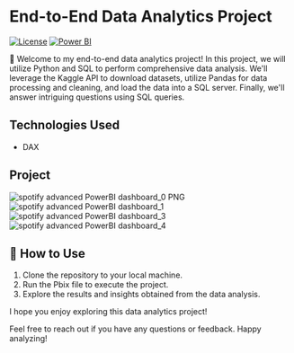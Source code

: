 # End-to-End Data Analytics Project

[![License](https://img.shields.io/badge/license-MIT-green.svg)](https://opensource.org/licenses/MIT)
[![Power BI](https://img.shields.io/badge/Power%20BI-Dashboard-yellow.svg?logo=powerbi&logoColor=white)](https://powerbi.microsoft.com/)


🚀 Welcome to my end-to-end data analytics project! In this project, we will utilize Python and SQL to perform comprehensive data analysis. We'll leverage the Kaggle API to download datasets, utilize Pandas for data processing and cleaning, and load the data into a SQL server. Finally, we'll answer intriguing questions using SQL queries.

## Technologies Used
- DAX


## Project 
![spotify advanced PowerBI dashboard_0 PNG](https://github.com/user-attachments/assets/8cb916f4-ccee-4987-ba07-1e810fa267a8)
![spotify advanced PowerBI dashboard_1](https://github.com/user-attachments/assets/1a14225e-4108-48c2-b5fa-31aafb344055)
![spotify advanced PowerBI dashboard_3](https://github.com/user-attachments/assets/77f07281-4341-4ea6-86af-a83aa24505f7)
![spotify advanced PowerBI dashboard_4](https://github.com/user-attachments/assets/070945c7-5b89-4cb7-a7b4-5f2d97c63ba0)


## 🚀 How to Use
1. Clone the repository to your local machine.
2. Run the Pbix file to execute the project.
3. Explore the results and insights obtained from the data analysis.

I hope you enjoy exploring this data analytics project!

Feel free to reach out if you have any questions or feedback. Happy analyzing!
